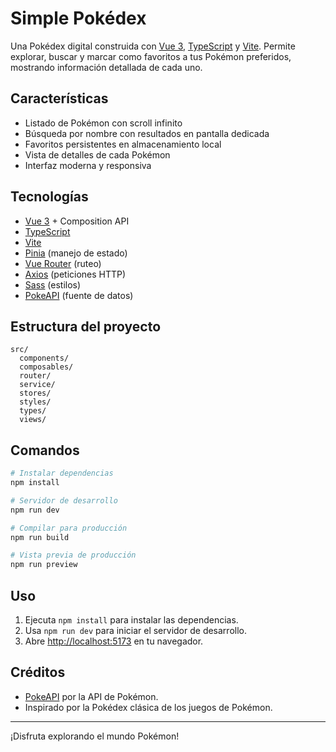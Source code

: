 # Simple Pokédex

Una Pokédex digital construida con [Vue 3](https://vuejs.org/), [TypeScript](https://www.typescriptlang.org/) y [Vite](https://vitejs.dev/). Permite explorar, buscar y marcar como favoritos a tus Pokémon preferidos, mostrando información detallada de cada uno.

## Características

- Listado de Pokémon con scroll infinito
- Búsqueda por nombre con resultados en pantalla dedicada
- Favoritos persistentes en almacenamiento local
- Vista de detalles de cada Pokémon
- Interfaz moderna y responsiva

## Tecnologías

- [Vue 3](https://vuejs.org/) + Composition API
- [TypeScript](https://www.typescriptlang.org/)
- [Vite](https://vitejs.dev/)
- [Pinia](https://pinia.vuejs.org/) (manejo de estado)
- [Vue Router](https://router.vuejs.org/) (ruteo)
- [Axios](https://axios-http.com/) (peticiones HTTP)
- [Sass](https://sass-lang.com/) (estilos)
- [PokeAPI](https://pokeapi.co/) (fuente de datos)

## Estructura del proyecto

```
src/
  components/
  composables/
  router/
  service/
  stores/
  styles/
  types/
  views/
```

## Comandos

```sh
# Instalar dependencias
npm install

# Servidor de desarrollo
npm run dev

# Compilar para producción
npm run build

# Vista previa de producción
npm run preview
```

## Uso

1. Ejecuta `npm install` para instalar las dependencias.
2. Usa `npm run dev` para iniciar el servidor de desarrollo.
3. Abre [http://localhost:5173](http://localhost:5173) en tu navegador.

## Créditos

- [PokeAPI](https://pokeapi.co/) por la API de Pokémon.
- Inspirado por la Pokédex clásica de los juegos de Pokémon.

---

¡Disfruta explorando el mundo Pokémon!
